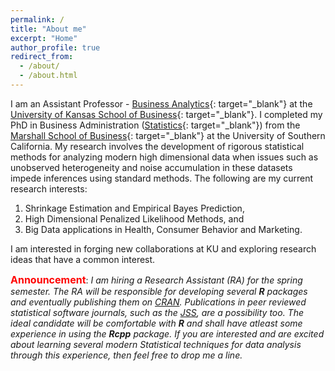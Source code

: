 ```yaml
---
permalink: /
title: "About me"
excerpt: "Home"
author_profile: true
redirect_from: 
  - /about/
  - /about.html
---
```


I am an Assistant Professor - [Business Analytics](https://business.ku.edu/people/academic-areas/analytics-information-systems-and-operations/business-analytics){: target="_blank"} at the [University of Kansas School of Business](https://business.ku.edu/){: target="_blank"}. I completed my PhD in Business Administration ([Statistics](http://faculty.marshall.usc.edu/gareth-james/StatGroup/){: target="_blank"}) from the [Marshall School of Business](https://www.marshall.usc.edu/){: target="_blank"} at the University of Southern California. My research involves the development of rigorous statistical methods for analyzing modern high dimensional data when issues such as unobserved heterogeneity and noise accumulation in these datasets impede inferences using standard methods. The following are my current research interests: 

1. Shrinkage Estimation and Empirical Bayes Prediction,
2. High Dimensional Penalized Likelihood Methods, and
3. Big Data applications in Health, Consumer Behavior and Marketing.

I am interested in forging new collaborations at KU and exploring research ideas that have a common interest. 

<font size="3" color="red"><b>Announcement</b></font>: <em>I am hiring a Research Assistant (RA) for the spring semester. The RA will be responsible for developing several <b>R</b> packages and eventually publishing them on [CRAN](https://cran.r-project.org/). Publications in peer reviewed statistical software journals, such as the [JSS](https://www.jstatsoft.org/index), are a possibility too. The ideal candidate will be comfortable with <b>R</b> and shall have atleast some experience in using the <b>Rcpp</b> package. If you are interested and are excited about learning several modern Statistical techniques for data analysis through this experience, then feel free to drop me a line. </em>



